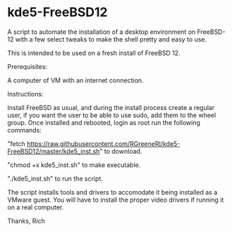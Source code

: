 # kde5-FreeBSD12
A script to automate the installation of a desktop environment on FreeBSD-12 with a few select tweaks to make the shell pretty and easy to use.


This is intended to be used on a fresh install of FreeBSD 12.

Prerequisites:

A computer of VM with an internet connection.


Instructions:

Install FreeBSD as usual, and during the install process create a regular user, if you want the user to be able to use sudo, add them to the wheel group.  Once installed and rebooted, login as root run the following commands: 

"fetch https://raw.githubusercontent.com/RGreeneRI/kde5-FreeBSD12/master/kde5_inst.sh" to download. 

"chmod +x kde5_inst.sh" to make executable.

"./kde5_inst.sh" to run the script.


The script installs tools and drivers to accomodate it being installed as a VMware guest.  You will have to install the proper video drivers if running it on a real computer.  


Thanks,
Rich
